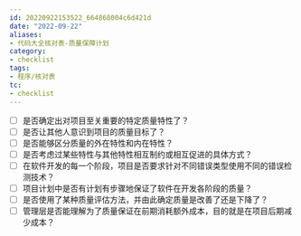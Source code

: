 ```yaml
---
id: 20220922153522_664868004c6d421d
date: "2022-09-22"
aliases:
- 代码大全核对表-质量保障计划
category:
- checklist
tags:
- 程序/核对表
tc:
- checklist
---
```


- [ ] 是否确定出对项目至关重要的特定质量特性了？
- [ ] 是否让其他人意识到项目的质量目标了？
- [ ] 是否能够区分质量的外在特性和内在特性？
- [ ] 是否考虑过某些特性与其他特性相互制约或相互促进的具体方式？
- [ ] 在软件开发的每一个阶段，项目是否要求针对不同错误类型使用不同的错误检测技术？
- [ ] 项目计划中是否有计划有步骤地保证了软件在开发各阶段的质量？
- [ ] 是否使用了某种质量评估方法，并由此确定质量是改善了还是下降了？
- [ ] 管理层是否能理解为了质量保证在前期消耗额外成本，目的就是在项目后期减少成本？